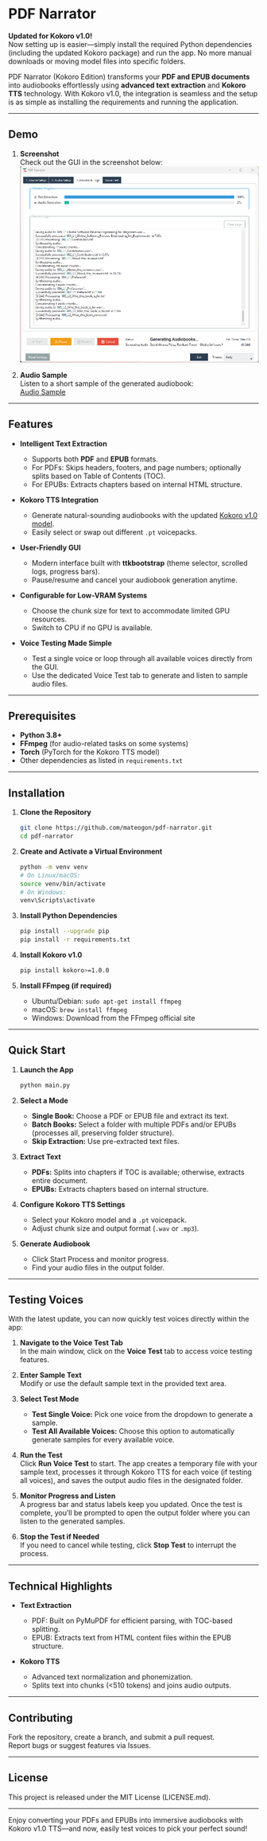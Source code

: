 # PDF Narrator

**Updated for Kokoro v1.0!**  
Now setting up is easier—simply install the required Python dependencies (including the updated Kokoro package) and run the app. No more manual downloads or moving model files into specific folders.

PDF Narrator (Kokoro Edition) transforms your **PDF and EPUB documents** into audiobooks effortlessly using **advanced text extraction** and **Kokoro TTS** technology. With Kokoro v1.0, the integration is seamless and the setup is as simple as installing the requirements and running the application.

---

## Demo

1. **Screenshot**  
   Check out the GUI in the screenshot below:  
   ![Demo Screenshot](assets/demo.png)

2. **Audio Sample**  
   Listen to a short sample of the generated audiobook:  
   [Audio Sample](https://github.com/user-attachments/assets/02953345-aceb-41f3-babf-1d1606c76641)

---

## Features

- **Intelligent Text Extraction**
  - Supports both **PDF** and **EPUB** formats.
  - For PDFs: Skips headers, footers, and page numbers; optionally splits based on Table of Contents (TOC).
  - For EPUBs: Extracts chapters based on internal HTML structure.

- **Kokoro TTS Integration**
  - Generate natural-sounding audiobooks with the updated [Kokoro v1.0 model](https://huggingface.co/hexgrad/Kokoro-82M).
  - Easily select or swap out different `.pt` voicepacks.

- **User-Friendly GUI**
  - Modern interface built with **ttkbootstrap** (theme selector, scrolled logs, progress bars).
  - Pause/resume and cancel your audiobook generation anytime.

- **Configurable for Low-VRAM Systems**
  - Choose the chunk size for text to accommodate limited GPU resources.
  - Switch to CPU if no GPU is available.

- **Voice Testing Made Simple**
  - Test a single voice or loop through all available voices directly from the GUI.
  - Use the dedicated Voice Test tab to generate and listen to sample audio files.

---

## Prerequisites

- **Python 3.8+**
- **FFmpeg** (for audio-related tasks on some systems)
- **Torch** (PyTorch for the Kokoro TTS model)
- Other dependencies as listed in `requirements.txt`

---

## Installation

1. **Clone the Repository**
   ```bash
   git clone https://github.com/mateogon/pdf-narrator.git
   cd pdf-narrator
   ```

2. **Create and Activate a Virtual Environment**
   ```bash
   python -m venv venv
   # On Linux/macOS:
   source venv/bin/activate
   # On Windows:
   venv\Scripts\activate
   ```

3. **Install Python Dependencies**
   ```bash
   pip install --upgrade pip
   pip install -r requirements.txt
   ```

4. **Install Kokoro v1.0**
   ```bash
   pip install kokoro>=1.0.0
   ```

5. **Install FFmpeg (if required)**
   - Ubuntu/Debian: `sudo apt-get install ffmpeg`
   - macOS: `brew install ffmpeg`
   - Windows: Download from the FFmpeg official site

---

## Quick Start

1. **Launch the App**
   ```bash
   python main.py
   ```

2. **Select a Mode**
   - **Single Book:** Choose a PDF or EPUB file and extract its text.
   - **Batch Books:** Select a folder with multiple PDFs and/or EPUBs (processes all, preserving folder structure).
   - **Skip Extraction:** Use pre-extracted text files.

3. **Extract Text**
   - **PDFs:** Splits into chapters if TOC is available; otherwise, extracts entire document.
   - **EPUBs:** Extracts chapters based on internal structure.

4. **Configure Kokoro TTS Settings**
   - Select your Kokoro model and a `.pt` voicepack.
   - Adjust chunk size and output format (`.wav` or `.mp3`).

5. **Generate Audiobook**
   - Click Start Process and monitor progress.
   - Find your audio files in the output folder.

---

## Testing Voices

With the latest update, you can now quickly test voices directly within the app:

1. **Navigate to the Voice Test Tab**  
   In the main window, click on the **Voice Test** tab to access voice testing features.

2. **Enter Sample Text**  
   Modify or use the default sample text in the provided text area.

3. **Select Test Mode**  
   - **Test Single Voice:** Pick one voice from the dropdown to generate a sample.
   - **Test All Available Voices:** Choose this option to automatically generate samples for every available voice.

4. **Run the Test**  
   Click **Run Voice Test** to start. The app creates a temporary file with your sample text, processes it through Kokoro TTS for each voice (if testing all voices), and saves the output audio files in the designated folder.

5. **Monitor Progress and Listen**  
   A progress bar and status labels keep you updated. Once the test is complete, you’ll be prompted to open the output folder where you can listen to the generated samples.

6. **Stop the Test if Needed**  
   If you need to cancel while testing, click **Stop Test** to interrupt the process.

---

## Technical Highlights

- **Text Extraction**
  - PDF: Built on PyMuPDF for efficient parsing, with TOC-based splitting.
  - EPUB: Extracts text from HTML content files within the EPUB structure.

- **Kokoro TTS**
  - Advanced text normalization and phonemization.
  - Splits text into chunks (<510 tokens) and joins audio outputs.

---

## Contributing

Fork the repository, create a branch, and submit a pull request.  
Report bugs or suggest features via Issues.

---

## License

This project is released under the MIT License (LICENSE.md).

---

Enjoy converting your PDFs and EPUBs into immersive audiobooks with Kokoro v1.0 TTS—and now, easily test voices to pick your perfect sound!